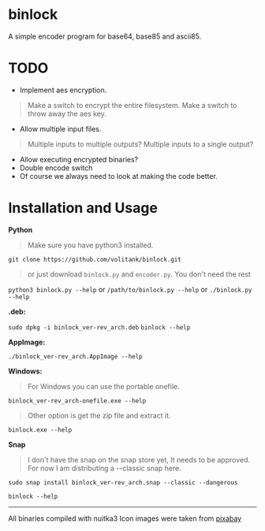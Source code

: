 # binlock

A simple encoder program for base64, base85 and ascii85.

# TODO

- Implement aes encryption.
>Make a switch to encrypt the entire filesystem.
>Make a switch to throw away the aes key.
- Allow multiple input files.
>Multiple inputs to multiple outputs?
>Multiple inputs to a single output?
- Allow executing encrypted binaries?
- Double encode switch
- Of course we always need to look at making the code better.

# Installation and Usage

**Python**

>Make sure you have python3 installed.

`git clone https://github.com/volitank/binlock.git`

>or just download `binlock.py` and `encoder.py`. You don't need the rest

`python3 binlock.py --help` or
`/path/to/binlock.py --help` or
`./binlock.py --help`

**.deb:**

`sudo dpkg -i binlock_ver-rev_arch.deb`
`binlock --help`

**AppImage:**

`./binlock_ver-rev_arch.AppImage --help`

**Windows:**

>For Windows you can use the portable onefile.

`binlock_ver-rev_arch-onefile.exe --help`

>Other option is get the zip file and extract it.

`binlock.exe --help`

**Snap**

>I don't have the snap on the snap store yet, It needs to be approved. For now I am distributing a --classic snap here.

`sudo snap install binlock_ver-rev_arch.snap --classic --dangerous`

`binlock --help`

****
All binaries compiled with nuitka3
Icon images were taken from [pixabay](https://pixabay.com/)